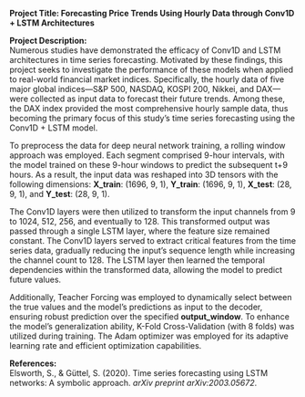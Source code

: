 **Project Title: Forecasting Price Trends Using Hourly Data through Conv1D + LSTM Architectures**

**Project Description:**  
Numerous studies have demonstrated the efficacy of Conv1D and LSTM architectures in time series forecasting. Motivated by these findings, this project seeks to investigate the performance of these models when applied to real-world financial market indices. Specifically, the hourly data of five major global indices—S&P 500, NASDAQ, KOSPI 200, Nikkei, and DAX—were collected as input data to forecast their future trends. Among these, the DAX index provided the most comprehensive hourly sample data, thus becoming the primary focus of this study’s time series forecasting using the Conv1D + LSTM model.

To preprocess the data for deep neural network training, a rolling window approach was employed. Each segment comprised 9-hour intervals, with the model trained on these 9-hour windows to predict the subsequent t+9 hours. As a result, the input data was reshaped into 3D tensors with the following dimensions: **X_train**: (1696, 9, 1), **Y_train**: (1696, 9, 1), **X_test**: (28, 9, 1), and **Y_test**: (28, 9, 1). 

The Conv1D layers were then utilized to transform the input channels from 9 to 1024, 512, 256, and eventually to 128. This transformed output was passed through a single LSTM layer, where the feature size remained constant. The Conv1D layers served to extract critical features from the time series data, gradually reducing the input’s sequence length while increasing the channel count to 128. The LSTM layer then learned the temporal dependencies within the transformed data, allowing the model to predict future values.

Additionally, Teacher Forcing was employed to dynamically select between the true values and the model’s predictions as input to the decoder, ensuring robust prediction over the specified **output_window**. To enhance the model’s generalization ability, K-Fold Cross-Validation (with 8 folds) was utilized during training. The Adam optimizer was employed for its adaptive learning rate and efficient optimization capabilities.

**References:**  
Elsworth, S., & Güttel, S. (2020). Time series forecasting using LSTM networks: A symbolic approach. *arXiv preprint arXiv:2003.05672*.
